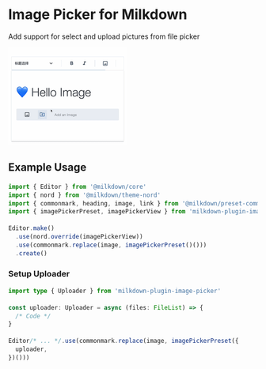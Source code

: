 # Image Picker for Milkdown

Add support for select and upload pictures from file picker

<!-- ![Screenshots](components.png) -->

![Demo](demo.gif)

## Example Usage

```ts
import { Editor } from '@milkdown/core'
import { nord } from '@milkdown/theme-nord'
import { commonmark, heading, image, link } from '@milkdown/preset-commonmark'
import { imagePickerPreset, imagePickerView } from 'milkdown-plugin-image-picker'

Editor.make()
  .use(nord.override(imagePickerView))
  .use(commonmark.replace(image, imagePickerPreset()()))
  .create()
```

### Setup Uploader

```ts
import type { Uploader } from 'milkdown-plugin-image-picker'

const uploader: Uploader = async (files: FileList) => {
  /* Code */
}

Editor/* ... */.use(commonmark.replace(image, imagePickerPreset({
  uploader,
})()))
```
